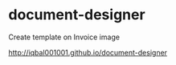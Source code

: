 # document-designer
Create template on Invoice image

http://iqbal001001.github.io/document-designer


